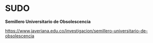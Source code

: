 # SUDO

**Semillero Universitario de Obsolescencia**

https://www.javeriana.edu.co/investigacion/semillero-universitario-de-obsolescencia
